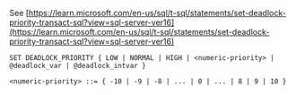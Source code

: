 See [https://learn.microsoft.com/en-us/sql/t-sql/statements/set-deadlock-priority-transact-sql?view=sql-server-ver16](https://learn.microsoft.com/en-us/sql/t-sql/statements/set-deadlock-priority-transact-sql?view=sql-server-ver16)
```
SET DEADLOCK_PRIORITY { LOW | NORMAL | HIGH | <numeric-priority> | @deadlock_var | @deadlock_intvar }
  
<numeric-priority> ::= { -10 | -9 | -8 | ... | 0 | ... | 8 | 9 | 10 }
```
